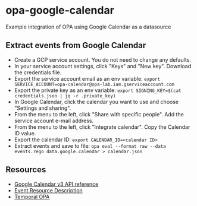 # opa-google-calendar

Example integration of OPA using Google Calendar as a datasource

## Extract events from Google Calendar

* Create a GCP service account. You do not need to change any defaults.
* In your service account settings, click "Keys" and "New key". Download the credentials file.
* Export the service account email as an env variable: `export SERVICE_ACCOUNT=opa-calendar@opa-lab.iam.gserviceaccount.com`
* Export the private key as an env variable: `export SIGNING_KEY=$(cat credentials.json | jq -r .private_key)`
* In Google Calendar, click the calendar you want to use and choose "Settings and sharing".
* From the menu to the left, click "Share with specific people". Add the service account e-mail address.
* From the menu to the left, click "Integrate calendar". Copy the Calendar ID value.
* Export the calendar ID: `export CALENDAR_ID=<calendar ID>`
* Extract events and save to file: `opa eval --format raw --data events.rego data.google.calendar > calendar.json`

## Resources

* [Google Calendar v3 API reference](https://developers.google.com/calendar/api/v3/reference)
* [Event Resource Description](https://developers.google.com/calendar/api/v3/reference/events)
* [Temporal OPA](https://github.com/mhausenblas/temporal-opa)
